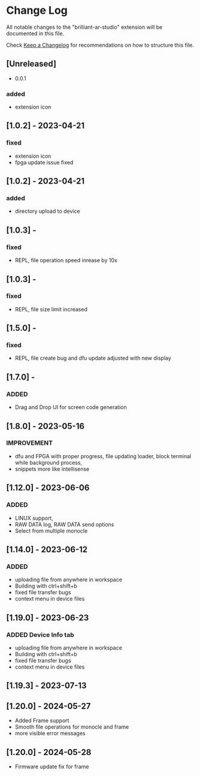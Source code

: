 # Change Log

All notable changes to the "brilliant-ar-studio" extension will be documented in this file.

Check [Keep a Changelog](http://keepachangelog.com/) for recommendations on how to structure this file.

## [Unreleased]

- 0.0.1

### added

- extension icon

## [1.0.2] - 2023-04-21

### fixed

- extension icon
- fpga update issue fixed

## [1.0.2] - 2023-04-21

### added

- directory upload to device

## [1.0.3] -

### fixed

- REPL, file operation speed inrease by 10x

## [1.0.3] -

### fixed

- REPL, file size limit increased

## [1.5.0] -

### fixed

- REPL, file create bug and dfu update adjusted with new display

## [1.7.0] -

### ADDED

- Drag and Drop UI for screen code generation

## [1.8.0] - 2023-05-16

### IMPROVEMENT

- dfu and FPGA with proper progress, file updating loader, block terminal while background process,
- snippets more like intellisense

## [1.12.0] - 2023-06-06

### ADDED

- LINUX support,
- RAW DATA log, RAW DATA send options
- Select from multiple monocle

## [1.14.0] - 2023-06-12

### ADDED

- uploading file from anywhere in workspace
- Building with ctrl+shift+b
- fixed file transfer bugs
- context menu in device files

## [1.19.0] - 2023-06-23

### ADDED Device Info tab

- uploading file from anywhere in workspace
- Building with ctrl+shift+b
- fixed file transfer bugs
- context menu in device files

## [1.19.3] - 2023-07-13


## [1.20.0] - 2024-05-27

 - Added Frame support
 - Smooth file operations for monocle and frame
 - more visible error messages

## [1.20.0] - 2024-05-28
 - Firmware update fix for frame
